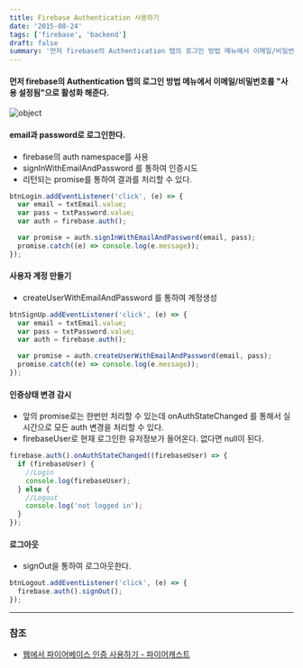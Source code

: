 ```yaml
---
title: Firebase Authentication 사용하기
date: '2015-08-24'
tags: ['firebase', 'backend']
draft: false
summary: '먼저 firebase의 Authentication 탭의 로그인 방법 메뉴에서 이메일/비밀번호를 "사용 설정됨"으로 활성화 해준다.'
---
```


#### 먼저 firebase의 Authentication 탭의 로그인 방법 메뉴에서 이메일/비밀번호를 "사용 설정됨"으로 활성화 해준다.

![object](/static/images/fb-auth.png 'object')

#### email과 password로 로그인한다.

- firebase의 auth namespace를 사용
- signInWithEmailAndPassword 를 통하여 인증시도
- 리턴되는 promise를 통하여 결과를 처리할 수 있다.

```js
btnLogin.addEventListener('click', (e) => {
  var email = txtEmail.value;
  var pass = txtPassword.value;
  var auth = firebase.auth();

  var promise = auth.signInWithEmailAndPassword(email, pass);
  promise.catch((e) => console.log(e.message));
});
```

#### 사용자 계정 만들기

- createUserWithEmailAndPassword 를 통하여 계정생성

```js
btnSignUp.addEventListener('click', (e) => {
  var email = txtEmail.value;
  var pass = txtPassword.value;
  var auth = firebase.auth();

  var promise = auth.createUserWithEmailAndPassword(email, pass);
  promise.catch((e) => console.log(e.message));
});
```

#### 인증상태 변경 감시

- 앞의 promise로는 한번만 처리할 수 있는데 onAuthStateChanged 를 통해서 실시간으로 모든 auth 변경을 처리할 수 있다.
- firebaseUser로 현재 로그인한 유저정보가 들어온다. 없다면 null이 된다.

```js
firebase.auth().onAuthStateChanged((firebaseUser) => {
  if (firebaseUser) {
    //Login
    console.log(firebaseUser);
  } else {
    //Logout
    console.log('not logged in');
  }
});
```

#### 로그아웃

- signOut을 통하여 로그아웃한다.

```js
btnLogout.addEventListener('click', (e) => {
  firebase.auth().signOut();
});
```

---

### 참조

- [웹에서 파이어베이스 인증 사용하기 - 파이어캐스트](https://www.youtube.com/watch?v=-OKrloDzGpU&index=4&list=PLl-K7zZEsYLmnJ_FpMOZgyg6XcIGBu2OX)
